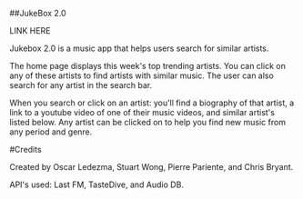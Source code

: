 ##JukeBox 2.0

LINK HERE

Jukebox 2.0 is a music app that helps users search for similar artists.

The home page displays this week's top trending artists. You can click on any of these artists to find artists with similar music. The user can also search for any artist in the search bar.

When you search or click on an artist: you'll find a biography of that artist, a link to a youtube video of one of their music videos, and similar artist's listed below. Any artist can be clicked on to help you find new music from any period and genre.


#Credits

Created by Oscar Ledezma, Stuart Wong, Pierre Pariente, and Chris Bryant.

API's used: Last FM, TasteDive, and Audio DB.
